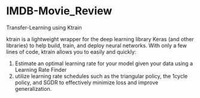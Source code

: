 # IMDB-Movie_Review
Transfer-Learning using Ktrain

ktrain is a lightweight wrapper for the deep learning library Keras (and other libraries) to help build, train, and deploy neural networks. With only a few lines of code, ktrain allows you to easily and quickly:

1. Estimate an optimal learning rate for your model given your data using a Learning Rate Finder
2. utilize learning rate schedules such as the triangular policy, the 1cycle policy, and SGDR to effectively minimize loss and improve generalization.
